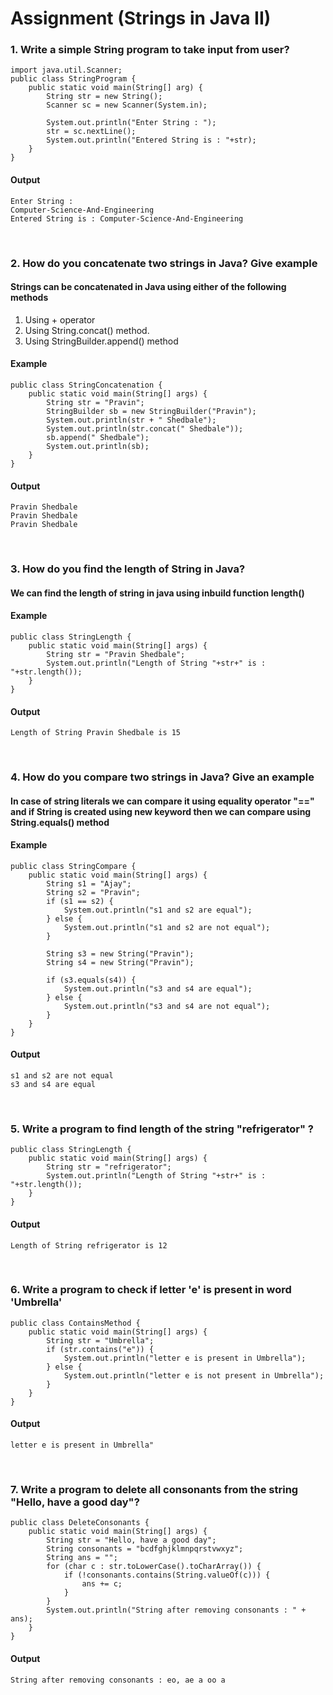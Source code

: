 # Assignment (Strings in Java II)

### **1. Write a simple String program to take input from user?**

```
import java.util.Scanner;
public class StringProgram {
    public static void main(String[] arg) {
        String str = new String();
        Scanner sc = new Scanner(System.in);

        System.out.println("Enter String : ");
        str = sc.nextLine();
        System.out.println("Entered String is : "+str);
    }
}
```

#### Output

```
Enter String :
Computer-Science-And-Engineering
Entered String is : Computer-Science-And-Engineering
```

<br/>

### **2. How do you concatenate two strings in Java? Give example**

#### Strings can be concatenated in Java using either of the following methods

1. Using + operator
2. Using String.concat() method.
3. Using StringBuilder.append() method

#### Example

```
public class StringConcatenation {
    public static void main(String[] args) {
        String str = "Pravin";
        StringBuilder sb = new StringBuilder("Pravin");
        System.out.println(str + " Shedbale");
        System.out.println(str.concat(" Shedbale"));
        sb.append(" Shedbale");
        System.out.println(sb);
    }
}
```

#### Output

```
Pravin Shedbale
Pravin Shedbale
Pravin Shedbale
```

<br/>

### **3. How do you find the length of String in Java?**

#### We can find the length of string in java using inbuild function length()

#### Example

```
public class StringLength {
    public static void main(String[] args) {
        String str = "Pravin Shedbale";
        System.out.println("Length of String "+str+" is : "+str.length());
    }
}
```

#### Output

```
Length of String Pravin Shedbale is 15
```

<br/>

### **4. How do you compare two strings in Java? Give an example**

#### In case of string literals we can compare it using equality operator "==" and if String is created using new keyword then we can compare using String.equals() method

#### Example

```
public class StringCompare {
    public static void main(String[] args) {
        String s1 = "Ajay";
        String s2 = "Pravin";
        if (s1 == s2) {
            System.out.println("s1 and s2 are equal");
        } else {
            System.out.println("s1 and s2 are not equal");
        }

        String s3 = new String("Pravin");
        String s4 = new String("Pravin");

        if (s3.equals(s4)) {
            System.out.println("s3 and s4 are equal");
        } else {
            System.out.println("s3 and s4 are not equal");
        }
    }
}
```

#### Output

```
s1 and s2 are not equal
s3 and s4 are equal
```

<br/>

### **5. Write a program to find length of the string "refrigerator" ?**

```
public class StringLength {
    public static void main(String[] args) {
        String str = "refrigerator";
        System.out.println("Length of String "+str+" is : "+str.length());
    }
}
```

#### Output

```
Length of String refrigerator is 12
```

<br/>

### **6. Write a program to check if letter 'e' is present in word 'Umbrella'**

```
public class ContainsMethod {
    public static void main(String[] args) {
        String str = "Umbrella";
        if (str.contains("e")) {
            System.out.println("letter e is present in Umbrella");
        } else {
            System.out.println("letter e is not present in Umbrella");
        }
    }
}
```

#### Output

```
letter e is present in Umbrella"
```

 <br/>

### **7. Write a program to delete all consonants from the string "Hello, have a good day"?**

```
public class DeleteConsonants {
    public static void main(String[] args) {
        String str = "Hello, have a good day";
        String consonants = "bcdfghjklmnpqrstvwxyz";
        String ans = "";
        for (char c : str.toLowerCase().toCharArray()) {
            if (!consonants.contains(String.valueOf(c))) {
                ans += c;
            }
        }
        System.out.println("String after removing consonants : " + ans);
    }
}
```

#### Output

```
String after removing consonants : eo, ae a oo a
```

